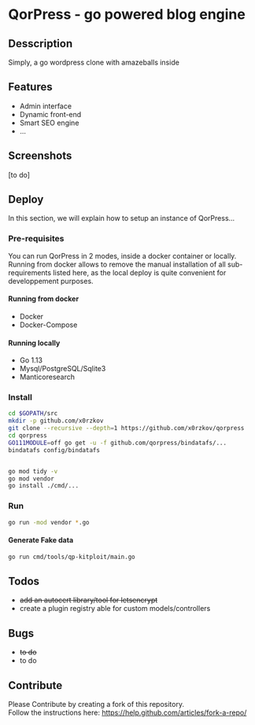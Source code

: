 # QorPress - go powered blog engine

## Desscription
Simply, a go wordpress clone with amazeballs inside

## Features
- Admin interface
- Dynamic front-end
- Smart SEO engine
- ...

## Screenshots
[to do]

## Deploy

In this section, we will explain how to setup an instance of QorPress...

### Pre-requisites

You can run QorPress in 2 modes, inside a docker container or locally. Running from docker allows to remove the manual installation of all sub-requirements listed here, as the local deploy is quite convenient for developpement purposes.

#### Running from docker
* Docker
* Docker-Compose

#### Running locally
* Go 1.13
* Mysql/PostgreSQL/Sqlite3
* Manticoresearch 

### Install
```bash
cd $GOPATH/src
mkdir -p github.com/x0rzkov
git clone --recursive --depth=1 https://github.com/x0rzkov/qorpress
cd qorpress
GO111MODULE=off go get -u -f github.com/qorpress/bindatafs/...
bindatafs config/bindatafs


go mod tidy -v
go mod vendor
go install ./cmd/...
```

### Run
```bash
go run -mod vendor *.go
```

#### Generate Fake data
```bash
go run cmd/tools/qp-kitploit/main.go
```

## Todos
* ~~add an autocert library/tool for letsencrypt~~
* create a plugin registry able for custom models/controllers

## Bugs
* ~~to do~~
* to do

## Contribute
Please Contribute by creating a fork of this repository.  
Follow the instructions here: https://help.github.com/articles/fork-a-repo/
